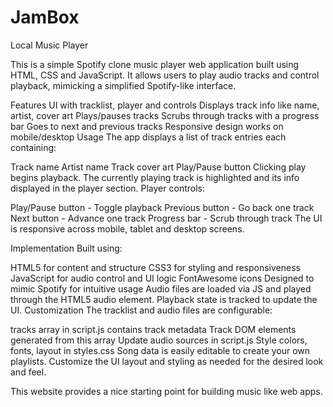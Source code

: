 # JamBox
Local Music Player

This is a simple Spotify clone music player web application built using HTML, CSS and JavaScript. It allows users to play audio tracks and control playback, mimicking a simplified Spotify-like interface.

Features
UI with tracklist, player and controls
Displays track info like name, artist, cover art
Plays/pauses tracks
Scrubs through tracks with a progress bar
Goes to next and previous tracks
Responsive design works on mobile/desktop
Usage
The app displays a list of track entries each containing:

Track name
Artist name
Track cover art
Play/Pause button
Clicking play begins playback. The currently playing track is highlighted and its info displayed in the player section. Player controls:

Play/Pause button - Toggle playback
Previous button - Go back one track
Next button - Advance one track
Progress bar - Scrub through track
The UI is responsive across mobile, tablet and desktop screens.

Implementation
Built using:

HTML5 for content and structure
CSS3 for styling and responsiveness
JavaScript for audio control and UI logic
FontAwesome icons
Designed to mimic Spotify for intuitive usage Audio files are loaded via JS and played through the HTML5 audio element. Playback state is tracked to update the UI.
Customization
The tracklist and audio files are configurable:

tracks array in script.js contains track metadata
Track DOM elements generated from this array
Update audio sources in script.js
Style colors, fonts, layout in styles.css
Song data is easily editable to create your own playlists. Customize the UI layout and styling as needed for the desired look and feel.

This website provides a nice starting point for building music like web apps.
